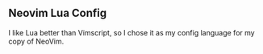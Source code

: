 ## Neovim Lua Config
I like Lua better than Vimscript, so I chose it as my config language for my copy of NeoVim.
